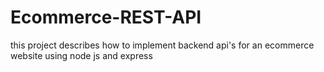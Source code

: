 # Ecommerce-REST-API
this project describes how to implement backend api's for an ecommerce website using node js and express
